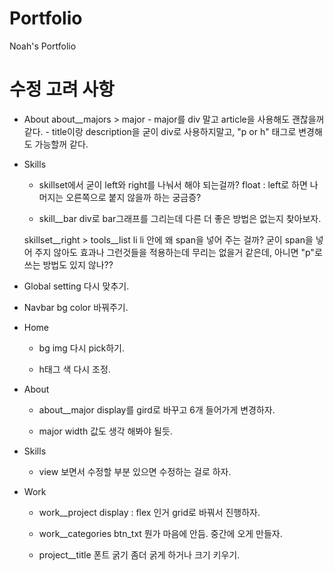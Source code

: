 # Portfolio
 Noah's Portfolio


# 수정 고려 사항
<!-- HTML -->

- About
    about__majors > major
        - major를 div 말고 article을 사용해도 괜찮을꺼 같다.
        - title이랑 description을 굳이 div로 사용하지말고, "p or h" 태그로 변경해도 가능할꺼 같다.

- Skills
    * skillset에서 굳이 left와 right를 나눠서 해야 되는걸까?
        float : left로 하면 나머지는 오른쪽으로 붙지 않을까 하는 궁금증? 

    * skill__bar
        div로 bar그래프를 그리는데 다른 더 좋은 방법은 없는지 찾아보자.

    skillset__right > tools__list li
        li 안에 왜 span을 넣어 주는 걸까?
        굳이 span을 넣어 주지 않아도 효과나 그런것들을 적용하는데 무리는 없을거 같은데,
        아니면 "p"로 쓰는 방법도 있지 않나??
        


<!-- CSS -->

- Global
    setting 다시 맞추기.


- Navbar 
    bg color 바꿔주기.


- Home 
    * bg img 다시 pick하기.

    * h태그 색 다시 조정.
    

- About 
    * about__major
        display를 gird로 바꾸고 6개 들어가게 변경하자.

    * major 
        width 값도 생각 해봐야 될듯.


- Skills 
    * view 보면서 수정할 부분 있으면 수정하는 걸로 하자.


- Work 
    * work__project 
        display : flex 인거 grid로 바꿔서 진행하자.

    * work__categories 
        btn_txt 뭔가 마음에 안듬. 중간에 오게 만들자.

    * project__title 폰트 굵기 좀더 굵게 하거나 크기 키우기.